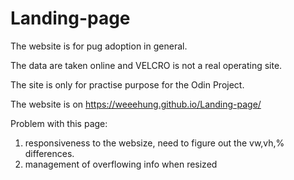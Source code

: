 # Landing-page


The website is for pug adoption in general.

The data are taken online and VELCRO is not a real operating site. 

The site is only for practise purpose for the Odin Project. 

The website is on https://weeehung.github.io/Landing-page/

Problem with this page:

1. responsiveness to the websize, need to figure out the vw,vh,% differences.
2. management of overflowing info when resized

